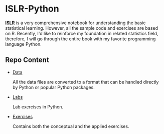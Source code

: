 # ISLR-Python

[**ISLR**](http://www-bcf.usc.edu/~gareth/ISL/) is a very comprehensive notebook for understanding the basic statistical learning. However, all the sample code and exercises are based on R. Recently, I'd like to reinforce my foundation in related statistics field, therefore, I will go through the entire book with my favorite programming language Python.

## Repo Content

- [Data](https://github.com/Kulbear/ISLR-Python/tree/master/data)

  All the data files are converted to a format that can be handled directly by Python or popular Python packages.

- [Labs](https://github.com/Kulbear/ISLR-Python/tree/master/labs)

  Lab exercises in Python.

- [Exercises](https://github.com/Kulbear/ISLR-Python/tree/master/exercises)

  Contains both the conceptual and the applied exercises.
  
